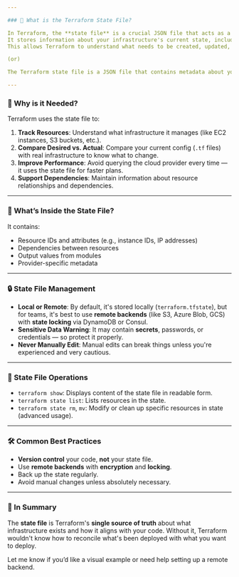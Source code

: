 ```yaml
---

### 🔹 What is the Terraform State File?

In Terraform, the **state file** is a crucial JSON file that acts as a map between your infrastructure code and the actual resources it manages. 
It stores information about your infrastructure's current state, including resource IDs, attributes, and dependencies. 
This allows Terraform to understand what needs to be created, updated, or destroyed when you run commands like **terraform apply**

(or)

The Terraform state file is a JSON file that contains metadata about your managed infrastructure — essentially, a snapshot of the current state of the resources Terraform created.

---
```


### 🧠 Why is it Needed?

Terraform uses the state file to:

1. **Track Resources**: Understand what infrastructure it manages (like EC2 instances, S3 buckets, etc.).
2. **Compare Desired vs. Actual**: Compare your current config (`.tf` files) with real infrastructure to know what to change.
3. **Improve Performance**: Avoid querying the cloud provider every time — it uses the state file for faster plans.
4. **Support Dependencies**: Maintain information about resource relationships and dependencies.

---

### 📂 What’s Inside the State File?

It contains:

* Resource IDs and attributes (e.g., instance IDs, IP addresses)
* Dependencies between resources
* Output values from modules
* Provider-specific metadata

---

### 🔒 State File Management

* **Local or Remote**: By default, it's stored locally (`terraform.tfstate`), but for teams, it's best to use **remote backends** (like S3, Azure Blob, GCS) with **state locking** via DynamoDB or Consul.
* **Sensitive Data Warning**: It may contain **secrets**, passwords, or credentials — so protect it properly.
* **Never Manually Edit**: Manual edits can break things unless you're experienced and very cautious.

---

### 🔄 State File Operations

* `terraform show`: Displays content of the state file in readable form.
* `terraform state list`: Lists resources in the state.
* `terraform state rm`, `mv`: Modify or clean up specific resources in state (advanced usage).

---

### 🛠️ Common Best Practices

* **Version control** your code, **not** your state file.
* Use **remote backends** with **encryption** and **locking**.
* Back up the state regularly.
* Avoid manual changes unless absolutely necessary.

---

### 🧩 In Summary

The **state file** is Terraform's **single source of truth** about what infrastructure exists and how it aligns with your code. Without it, Terraform wouldn't know how to reconcile what's been deployed with what you want to deploy.

Let me know if you’d like a visual example or need help setting up a remote backend.
